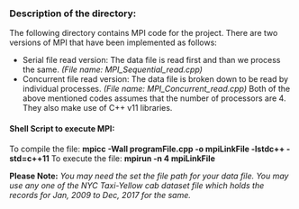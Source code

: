 ### Description of the directory:
The following directory contains MPI code for the project. There are two versions of MPI that have been implemented as follows:
  * Serial file read version: The data file is read first and than we process the same. *(File name: MPI_Sequential_read.cpp)*
  * Concurrent file read version: The data file is broken down to be read by individual processes. *(File name:  	MPI_Concurrent_read.cpp)*
Both of the above mentioned codes assumes that the number of processors are 4. They also make use of C++ v11 libraries.

#### Shell Script to execute MPI:
To compile the file: **mpicc -Wall programFile.cpp -o mpiLinkFile -lstdc++ -std=c++11**
To execute the file: **mpirun -n 4 mpiLinkFile**

**Please Note:** *You may need the set the file path for your data file. You may use any one of the NYC Taxi-Yellow cab dataset file which holds the records for Jan, 2009 to Dec, 2017 for the same.* 
